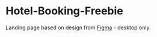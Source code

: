 # Hotel-Booking-Freebie
Landing page based on design from [Figma][tt-figma-link] - desktop only.

[tt-figma-link]: https://www.figma.com/file/0SaCYKXMmsoBoJWv2zcwvh/Hotel-Booking-Freebie-Copy "Это здесь вот наш макет, ребята"
